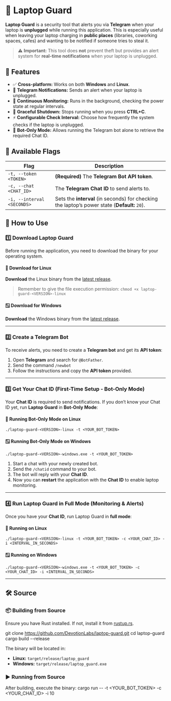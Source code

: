 # 🔌 Laptop Guard

**Laptop Guard** is a security tool that alerts you via **Telegram** when your laptop is **unplugged** while running this application. This is especially useful when leaving your laptop charging in **public places** (libraries, coworking spaces, cafes) and wanting to be notified if someone tries to steal it.

> ⚠ **Important:** This tool does **not** prevent theft but provides an alert system for **real-time notifications** when your laptop is unplugged.

## 🔧 Features

- ✅ **Cross-platform:** Works on both **Windows** and **Linux**.
- 📡 **Telegram Notifications:** Sends an alert when your laptop is unplugged.
- 🔄 **Continuous Monitoring:** Runs in the background, checking the power state at regular intervals.
- 🔕 **Graceful Shutdown:** Stops running when you press **CTRL+C**.
- ⚡ **Configurable Check Interval:** Choose how frequently the system checks if the laptop is unplugged.
- 🤖 **Bot-Only Mode:** Allows running the Telegram bot alone to retrieve the required Chat ID.

## 🚩 Available Flags

| Flag                       | Description                                                                                   |
| -------------------------- | --------------------------------------------------------------------------------------------- |
| `-t, --token <TOKEN>`      | **(Required)** The **Telegram Bot API token**.                                                |
| `-c, --chat <CHAT_ID>`     | The **Telegram Chat ID** to send alerts to.                                                   |
| `-i, --interval <SECONDS>` | Sets the **interval** (in seconds) for checking the laptop’s power state (**Default:** `20`). |

## 🚀 How to Use

### **1️⃣ Download Laptop Guard**

Before running the application, you need to download the binary for your operating system.

#### **🐧 Download for Linux**

**Download** the Linux binary from the [latest release](https://github.com/DevotionLabs/laptop-guard/releases).

> Remember to give the file execution permission: `chmod +x laptop-guard-<VERSION>-linux`

#### **🪟 Download for Windows**

**Download** the Windows binary from the [latest release](https://github.com/DevotionLabs/laptop-guard/releases).

---

### **2️⃣ Create a Telegram Bot**

To receive alerts, you need to create a **Telegram bot** and get its **API token**:

1. Open **Telegram** and search for `@BotFather`.
2. Send the command `/newbot`
3. Follow the instructions and copy the **API token** provided.

---

### **3️⃣ Get Your Chat ID (First-Time Setup - Bot-Only Mode)**

Your **Chat ID** is required to send notifications. If you don’t know your Chat ID yet, run **Laptop Guard** in **Bot-Only Mode**:

#### **🐧 Running Bot-Only Mode on Linux**

```shell
./laptop-guard-<VERSION>-linux -t <YOUR_BOT_TOKEN>
```

#### **🪟 Running Bot-Only Mode on Windows**

```shell
./laptop-guard-<VERSION>-windows.exe -t <YOUR_BOT_TOKEN>
```

1. Start a chat with your newly created bot.
2. Send the `/chatid` command to your bot.
3. The bot will reply with your **Chat ID**.
4. Now you can **restart** the application with the **Chat ID** to enable laptop monitoring.

---

### **4️⃣ Run Laptop Guard in Full Mode (Monitoring & Alerts)**

Once you have your **Chat ID**, run Laptop Guard in **full mode**:

#### **🐧 Running on Linux**

```shell
./laptop-guard-<VERSION>-linux -t <YOUR_BOT_TOKEN> -c <YOUR_CHAT_ID> -i <INTERVAL_IN_SECONDS>
```

#### **🪟 Running on Windows**

```shell
./laptop-guard-<VERSION>-windows.exe -t <YOUR_BOT_TOKEN> -c <YOUR_CHAT_ID> -i <INTERVAL_IN_SECONDS>
```

---

## 🛠 Source

### 📦 Building from Source

Ensure you have Rust installed. If not, install it from [rustup.rs](https://rustup.rs/).

git clone https://github.com/DevotionLabs/laptop-guard.git
cd laptop-guard
cargo build --release

The binary will be located in:

- **Linux:** `target/release/laptop_guard`
- **Windows:** `target/release/laptop_guard.exe`

### ▶️ Running from Source

After building, execute the binary:
cargo run -- -t <YOUR_BOT_TOKEN> -c <YOUR_CHAT_ID> -i 10
